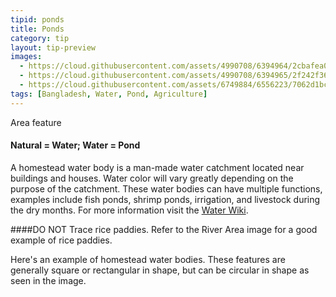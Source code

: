 ```yaml
---
tipid: ponds
title: Ponds
category: tip
layout: tip-preview
images:
  - https://cloud.githubusercontent.com/assets/4990708/6394964/2cbafea0-bda3-11e4-800b-e71e69829622.PNG
  - https://cloud.githubusercontent.com/assets/4990708/6394965/2f242f36-bda3-11e4-8bad-d4663c16365a.PNG
  - https://cloud.githubusercontent.com/assets/6749884/6556223/7062d1bc-c642-11e4-860b-c6a536d77d0d.gif
tags: [Bangladesh, Water, Pond, Agriculture]
---
```

Area feature
#### Natural = Water; Water = Pond

A homestead water body is a man-made water catchment located near buildings and houses. Water color will vary greatly depending on the purpose of the catchment. These water bodies can have multiple functions, examples include fish ponds, shrimp ponds, irrigation, and livestock during the dry months.  For more information visit the <a href="http://wiki.openstreetmap.org/wiki/Water" target="_blank">Water Wiki</a>.

####DO NOT Trace rice paddies.  Refer to the River Area image for a good example of rice paddies. 

Here's an example of homestead water bodies.  These features are generally square or rectangular in shape, but can be circular in shape as seen in the image.   
